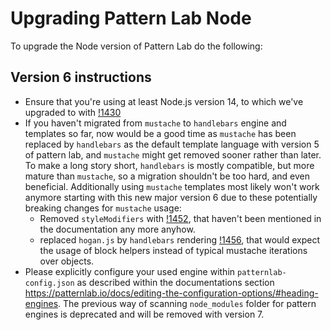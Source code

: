 # Upgrading Pattern Lab Node

To upgrade the Node version of Pattern Lab do the following:

## Version 6 instructions

- Ensure that you're using at least Node.js version 14, to which we've upgraded to with [!1430](https://github.com/pattern-lab/patternlab-node/pull/1430)
- If you haven't migrated from `mustache` to `handlebars` engine and templates so far, now would be a good time as `mustache` has been replaced by `handlebars` as the default template language with version 5 of pattern lab, and `mustache` might get removed sooner rather than later. To make a long story short, `handlebars` is mostly compatible, but more mature than `mustache`, so a migration shouldn't be too hard, and even beneficial. Additionally using `mustache` templates most likely won't work anymore starting with this new major version 6 due to these potentially breaking changes for `mustache` usage:
  - Removed `styleModifiers` with [!1452](https://github.com/pattern-lab/patternlab-node/pull/1452), that haven't been mentioned in the documentation any more anyhow.
  - replaced `hogan.js` by `handlebars` rendering [!1456](https://github.com/pattern-lab/patternlab-node/pull/1456), that would expect the usage of block helpers instead of typical mustache iterations over objects.
- Please explicitly configure your used engine within `patternlab-config.json` as described within the documentations section https://patternlab.io/docs/editing-the-configuration-options/#heading-engines. The previous way of scanning `node_modules` folder for pattern engines is deprecated and will be removed with version 7.

